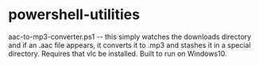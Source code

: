 # powershell-utilities

aac-to-mp3-converter.ps1 -- this simply watches the downloads directory and if an .aac file appears, it converts it to .mp3 and stashes it in a special directory.
Requires that vlc be installed. Built to run on Windows10.
